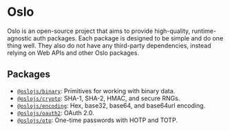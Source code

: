 # Oslo

Oslo is an open-source project that aims to provide high-quality, runtime-agnostic auth packages. Each package is designed to be simple and do one thing well. They also do not have any third-party dependencies, instead relying on Web APIs and other Oslo packages.

## Packages

- [`@oslojs/binary`](https://github.com/oslo-oss/binary): Primitives for working with binary data.
- [`@oslojs/crypto`](https://github.com/oslo-oss/crypto): SHA-1, SHA-2, HMAC, and secure RNGs.
- [`@oslojs/encoding`](https://github.com/oslo-oss/encoding): Hex, base32, base64, and base64url encoding.
- [`@oslojs/oauth2`](https://github.com/oslo-oss/oauth2): OAuth 2.0.
- [`@oslojs/otp`](https://github.com/oslo-oss/otp): One-time passwords with HOTP and TOTP.
